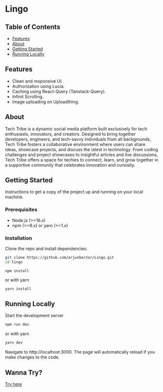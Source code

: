 # Lingo

## Table of Contents

- [Features](#features)
- [About](#about)
- [Getting Started](#getting-started)
- [Running Locally](#running-locally)

## Features

- Clean and responsive UI.
- Authorization using Lucia.
- Caching using React-Query (Tanstack-Query).
- Infinit Scrolling.
- Image uploading on Uploadthing.

## About

Tech Tribe is a dynamic social media platform built exclusively for tech enthusiasts, innovators, and creators. Designed to bring together developers, engineers, and tech-savvy individuals from all backgrounds, Tech Tribe fosters a collaborative environment where users can share ideas, showcase projects, and discuss the latest in technology. From coding challenges and project showcases to insightful articles and live discussions, Tech Tribe offers a space for techies to connect, learn, and grow together in a supportive community that celebrates innovation and curiosity.

## Getting Started

Instructions to get a copy of the project up and running on your local machine.

### Prerequisites

- Node.js (>=16.x)
- npm (>=8.x) or yarn (>=1.x)

### Installation

Clone the repo and install dependencies:

```bash
git clone https://github.com/arjunbector/Lingo.git
cd lingo
```

```
npm install
```

or with yarn

```bash
yarn install
```

## Running Locally

Start the development server

```bash
npm run dev
```

or with yarn

```bash
yarn dev
```

Navigate to http://localhost:3000. The page will automatically reload if you make changes to the code.

## Wanna Try?

[Try here](https://lingo-three-pi.vercel.app/)

